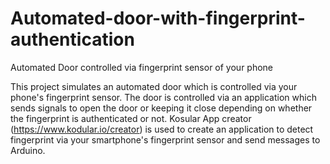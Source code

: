 # Automated-door-with-fingerprint-authentication
Automated Door controlled via fingerprint sensor of your phone

This project simulates an automated door which is controlled via your phone's fingerprint sensor. The door is controlled via an application which sends signals to open the door or keeping it close depending on whether the fingerprint is authenticated or not.
Kosular App creator (https://www.kodular.io/creator) is used to create an application to detect fingerprint via your smartphone's fingerprint sensor and send messages to Arduino.
